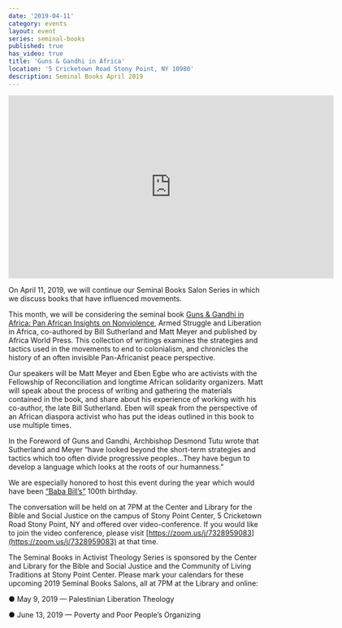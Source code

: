 ```yaml
---
date: '2019-04-11'
category: events
layout: event
series: seminal-books
published: true
has_video: true
title: 'Guns & Gandhi in Africa'
location: '5 Cricketown Road Stony Point, NY 10980'
description: Seminal Books April 2019
---
```


<iframe title="vimeo-player" src="https://player.vimeo.com/video/330909796" width="640" height="360" frameborder="0" allowfullscreen></iframe>

On April 11, 2019, we will continue our Seminal Books Salon Series in which we discuss books that have influenced movements.

This month, we will be considering the seminal book [Guns & Gandhi in Africa: Pan African Insights on Nonviolence](http://africaworldpressbooks.com/guns-and-gandhi-in-africa-pan-african-insights-on-nonviolence-armed-struggle-and-liberation-in-africa-by-bill-sutherland-and-matt-meyer/), Armed Struggle and Liberation in Africa, co-authored by Bill Sutherland and Matt Meyer and published by Africa World Press. This collection of writings examines the strategies and tactics used in the movements to end to colonialism, and chronicles the history of an often invisible Pan-Africanist peace perspective.

Our speakers will be Matt Meyer and Eben Egbe who are activists with the Fellowship of Reconciliation and longtime African solidarity organizers. Matt will speak about the process of writing and gathering the materials contained in the book, and share about his experience of working with his co-author, the late Bill Sutherland. Eben will speak from the perspective of an African diaspora activist who has put the ideas outlined in this book to use multiple times.

In the Foreword of Guns and Gandhi, Archbishop Desmond Tutu wrote that Sutherland and Meyer “have looked beyond the short-term strategies and tactics which too often divide progressive peoples…They have begun to develop a language which looks at the roots of our humanness.”

We are especially honored to host this event during the year which would have been [“Baba Bill’s”](https://www.warresisters.org/bill-sutherland-1918-2010) 100th birthday.

The conversation will be held on at 7PM at the Center and Library for the Bible and Social Justice on the campus of Stony Point Center, 5 Cricketown Road Stony Point, NY and offered over video-conference. If you would like to join the video conference, please visit [https://zoom.us/j/7328959083](https://zoom.us/j/7328959083) at that time.

The Seminal Books in Activist Theology Series is sponsored by the Center and Library for the Bible and Social Justice and the Community of Living Traditions at Stony Point Center.
Please mark your calendars for these upcoming 2019 Seminal Books Salons, all at 7PM at the Library and online:

● May 9, 2019 — Palestinian Liberation Theology

● June 13, 2019 — Poverty and Poor People’s Organizing
